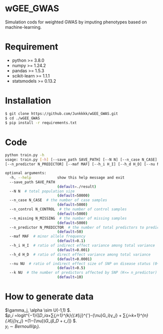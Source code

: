 # wGEE_GWAS
Simulation cods for weighted GWAS by imputing phenotypes based on machine-learning.


# Requirement
- python >= 3.8.0
- numpy >= 1.24.2
- pandas >= 1.5.3
- scikit-learn >= 1.1.1
- statsmodels >= 0.13.2

# Installation
```bash
$ git clone https://github.com/Junkkkk/wGEE_GWAS.git
$ cd ./wGEE_GWAS
$ pip install -r requirements.txt
```

# Code

```bash
python train.py -h
usage: train.py [-h] [--save_path SAVE_PATH] [--N N] [--n_case N_CASE] [--n_control N_CONTROL] [--n_missing N_MISSING]
[--n_predictor N_PREDICTOR] [--maf MAF] [--h_i H_I] [--h_d H_D] [--nu NU] [--K K]

optional arguments:
  -h, --help            show this help message and exit
  --save_path SAVE_PATH
                        (default=./result)
  --N N  # total population size
                        (default=50000)
  --n_case N_CASE  # the number of case samples
                        (default=5000)
  --n_control N_CONTROL  # the number of control samples
                        (default=5000)
  --n_missing N_MISSING  # the number of missing samples
                        (default=5000)
  --n_predictor N_PREDICTOR  # the number of total predictors to predict the disease model
                        (default=50)
  --maf MAF  # minor allele frequency
                        (default=0.1)
  --h_i H_I  # ratio of indirect effect variance among total variance
                        (default=0.001)
  --h_d H_D  # ratio of direct effect variance among total variance
                        (default=0.0001)
  --nu NU  # ratio of indirect effect size of SNP on disease status (0~1)
                        (default=0.5)
  --k NU  # the number of predictors affected by SNP (K<= n_predictor)
                        (default=10)
```
# How to generate data
$\gamma_j, \alpha \sim U(-1,1) $.
<br/>
$𝑝_𝑖 =logit^{−1}{[𝐷_𝑖α+∑_{𝑗=1}^{k}{(𝑋_{𝑖𝑗}^{'}-{\nu}G_i)γ_𝑗} + ∑_{𝑗=k+1}^{n}{𝑋_{𝑖𝑗}γ_𝑗} +(1−{\nu})𝐺_𝑖𝛽_𝐷 + 𝜖_𝑖]} $.
<br/>
$y_i \sim Bernoulli(p_i)$.
<br/> <br/>


